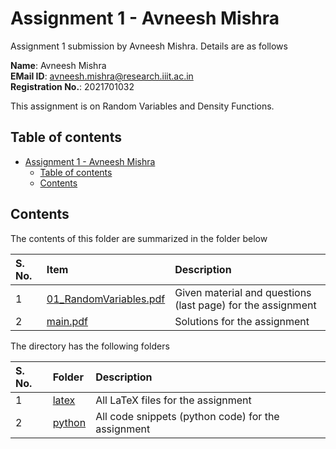 # Assignment 1 - Avneesh Mishra

Assignment 1 submission by Avneesh Mishra. Details are as follows

**Name**: Avneesh Mishra <br>
**EMail ID**: avneesh.mishra@research.iiit.ac.in <br>
**Registration No.**: 2021701032

This assignment is on Random Variables and Density Functions.

## Table of contents

- [Assignment 1 - Avneesh Mishra](#assignment-1---avneesh-mishra)
    - [Table of contents](#table-of-contents)
    - [Contents](#contents)

## Contents

The contents of this folder are summarized in the folder below

| S. No. | Item | Description |
| :--- | :--- | :--- |
| 1 | [01_RandomVariables.pdf](./01_RandomVariables.pdf) | Given material and questions (last page) for the assignment |
| 2 | [main.pdf](./latex/main.pdf) | Solutions for the assignment |

The directory has the following folders

| S. No. | Folder | Description |
| :--- | :--- | :--- |
| 1 | [latex](./latex/) | All LaTeX files for the assignment |
| 2 | [python](./python/) | All code snippets (python code) for the assignment |
